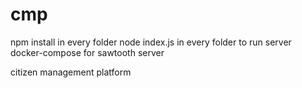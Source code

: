 # cmp
npm install in every folder
node index.js in every folder to run server
docker-compose for sawtooth server

citizen management platform
